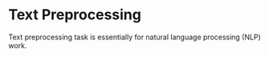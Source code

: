 # Text Preprocessing

Text preprocessing task is essentially for natural language processing (NLP) work.